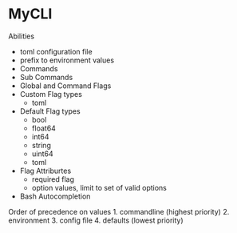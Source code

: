 # MyCLI

  Abilities
  - toml configuration file
  - prefix to environment values
  - Commands
  - Sub Commands
  - Global and Command Flags
  - Custom Flag types 
    - toml
  - Default Flag types
    - bool
    - float64
    - int64
    - string
    - uint64
    - toml
  - Flag Attriburtes
    - required flag
    - option values, limit to set of valid options
  - Bash Autocompletion
    
Order of precedence on values
    1. commandline  (highest priority)
    2. environment
    3. config file
    4. defaults     (lowest priority)
